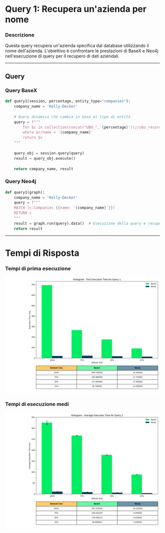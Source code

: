 # Query 1: Recupera un'azienda per nome

### Descrizione
Questa query recupera un'azienda specifica dal database utilizzando il nome dell'azienda. L'obiettivo è confrontare le prestazioni di BaseX e Neo4j nell'esecuzione di query per il recupero di dati aziendali.

---

## Query

### Query BaseX
```python
def query1(session, percentage, entity_type="companies"):
    company_name = 'Kelly-Decker'
    
    # Query dinamica che cambia in base al tipo di entità
    query = f"""
        for $c in collection(concat("UBO_",'{percentage}'))//ubo_record[@entity_type='{entity_type}']
        where $c/name = '{company_name}'
        return $c
    """
    
    query_obj = session.query(query)
    result = query_obj.execute()
    
    return company_name, result
```

### Query Neo4j
```python
def query1(graph):
    company_name = 'Kelly-Decker'
    query = f"""
    MATCH (c:Companies {{name: '{company_name}'}})
    RETURN c
    """
    result = graph.run(query).data()  # Esecuzione della query e recupero dei dati
    return result
```

---

# Tempi di Risposta

### Tempi di prima esecuzione

![Foto Prima Esecuzione](../Histograms/Histogram_Time_Before_Execution_Query%201.png)

### Tempi di esecuzione medi

![Foto Esecuzione Medi](../Histograms/Histogram_Average_Execution_Time_Query%201.png)